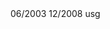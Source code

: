 <job>
<from>06/2003</from>
<to>12/2008</to>
<where>usg</where>
<title lang="nl">Oracle Ontwikkelaar</title>
<title lang="fr">Développeur Oracle</title>
<title lang="en">Oracle Developer</title>
<title lang="es">Desarrollador Oracle</title>
</job>
